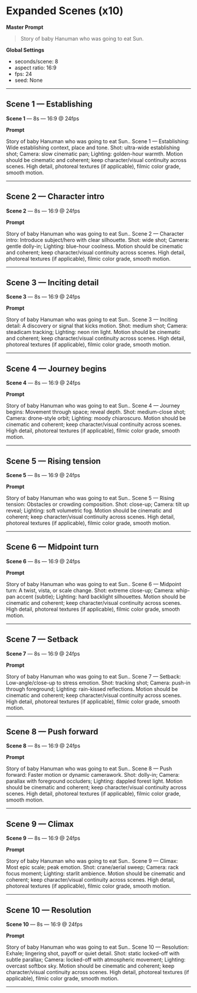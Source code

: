 # Expanded Scenes (x10)

**Master Prompt**

> Story of baby Hanuman who was going to eat Sun.


**Global Settings**

- seconds/scene: 8
- aspect ratio: 16:9
- fps: 24
- seed: None


---

## Scene 1 — Establishing

**Scene 1** — 8s — 16:9 @ 24fps


**Prompt**

Story of baby Hanuman who was going to eat Sun.. Scene 1 — Establishing: Wide establishing context, place and tone. Shot: ultra-wide establishing shot; Camera: slow cinematic pan; Lighting: golden-hour warmth. Motion should be cinematic and coherent; keep character/visual continuity across scenes. High detail, photoreal textures (if applicable), filmic color grade, smooth motion.


---

## Scene 2 — Character intro

**Scene 2** — 8s — 16:9 @ 24fps


**Prompt**

Story of baby Hanuman who was going to eat Sun.. Scene 2 — Character intro: Introduce subject/hero with clear silhouette. Shot: wide shot; Camera: gentle dolly-in; Lighting: blue-hour coolness. Motion should be cinematic and coherent; keep character/visual continuity across scenes. High detail, photoreal textures (if applicable), filmic color grade, smooth motion.


---

## Scene 3 — Inciting detail

**Scene 3** — 8s — 16:9 @ 24fps


**Prompt**

Story of baby Hanuman who was going to eat Sun.. Scene 3 — Inciting detail: A discovery or signal that kicks motion. Shot: medium shot; Camera: steadicam tracking; Lighting: neon rim light. Motion should be cinematic and coherent; keep character/visual continuity across scenes. High detail, photoreal textures (if applicable), filmic color grade, smooth motion.


---

## Scene 4 — Journey begins

**Scene 4** — 8s — 16:9 @ 24fps


**Prompt**

Story of baby Hanuman who was going to eat Sun.. Scene 4 — Journey begins: Movement through space; reveal depth. Shot: medium-close shot; Camera: drone-style orbit; Lighting: moody chiaroscuro. Motion should be cinematic and coherent; keep character/visual continuity across scenes. High detail, photoreal textures (if applicable), filmic color grade, smooth motion.


---

## Scene 5 — Rising tension

**Scene 5** — 8s — 16:9 @ 24fps


**Prompt**

Story of baby Hanuman who was going to eat Sun.. Scene 5 — Rising tension: Obstacles or crowding composition. Shot: close-up; Camera: tilt up reveal; Lighting: soft volumetric fog. Motion should be cinematic and coherent; keep character/visual continuity across scenes. High detail, photoreal textures (if applicable), filmic color grade, smooth motion.


---

## Scene 6 — Midpoint turn

**Scene 6** — 8s — 16:9 @ 24fps


**Prompt**

Story of baby Hanuman who was going to eat Sun.. Scene 6 — Midpoint turn: A twist, vista, or scale change. Shot: extreme close-up; Camera: whip-pan accent (subtle); Lighting: hard backlight silhouettes. Motion should be cinematic and coherent; keep character/visual continuity across scenes. High detail, photoreal textures (if applicable), filmic color grade, smooth motion.


---

## Scene 7 — Setback

**Scene 7** — 8s — 16:9 @ 24fps


**Prompt**

Story of baby Hanuman who was going to eat Sun.. Scene 7 — Setback: Low-angle/close-up to stress emotion. Shot: tracking shot; Camera: push-in through foreground; Lighting: rain-kissed reflections. Motion should be cinematic and coherent; keep character/visual continuity across scenes. High detail, photoreal textures (if applicable), filmic color grade, smooth motion.


---

## Scene 8 — Push forward

**Scene 8** — 8s — 16:9 @ 24fps


**Prompt**

Story of baby Hanuman who was going to eat Sun.. Scene 8 — Push forward: Faster motion or dynamic camerawork. Shot: dolly-in; Camera: parallax with foreground occluders; Lighting: dappled forest light. Motion should be cinematic and coherent; keep character/visual continuity across scenes. High detail, photoreal textures (if applicable), filmic color grade, smooth motion.


---

## Scene 9 — Climax

**Scene 9** — 8s — 16:9 @ 24fps


**Prompt**

Story of baby Hanuman who was going to eat Sun.. Scene 9 — Climax: Most epic scale; peak emotion. Shot: crane/aerial sweep; Camera: rack focus moment; Lighting: starlit ambience. Motion should be cinematic and coherent; keep character/visual continuity across scenes. High detail, photoreal textures (if applicable), filmic color grade, smooth motion.


---

## Scene 10 — Resolution

**Scene 10** — 8s — 16:9 @ 24fps


**Prompt**

Story of baby Hanuman who was going to eat Sun.. Scene 10 — Resolution: Exhale; lingering shot, payoff or quiet detail. Shot: static locked-off with subtle parallax; Camera: locked-off with atmospheric movement; Lighting: overcast softbox sky. Motion should be cinematic and coherent; keep character/visual continuity across scenes. High detail, photoreal textures (if applicable), filmic color grade, smooth motion.


---
